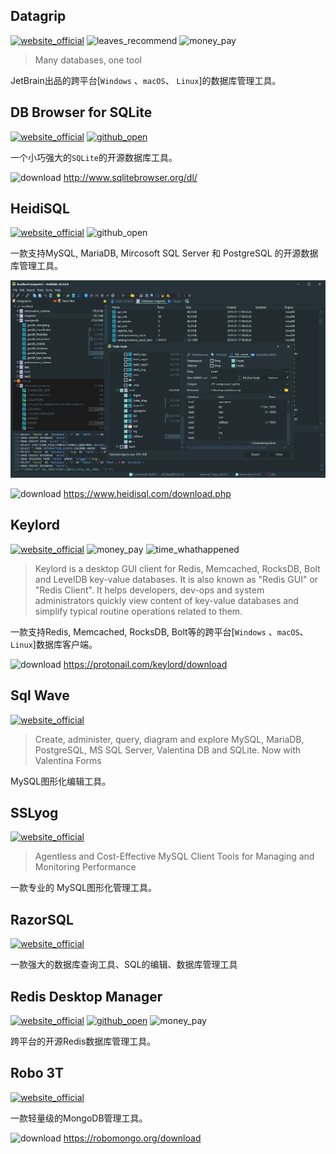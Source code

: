 ## Datagrip
[![website_official](https://gitbook07.oss-cn-hangzhou.aliyuncs.com/website_official.svg)](https://www.jetbrains.com/datagrip/) ![leaves_recommend](https://gitbook07.oss-cn-hangzhou.aliyuncs.com/leaves_rec.svg) ![money_pay](https://gitbook07.oss-cn-hangzhou.aliyuncs.com/money_pay.svg)

> Many databases, one tool

JetBrain出品的跨平台[`Windows` 、`macOS`、 `Linux`]的数据库管理工具。

##  DB Browser for SQLite
[![website_official](https://gitbook07.oss-cn-hangzhou.aliyuncs.com/website_official.svg)](http://sqlitebrowser.org/) [![github_open](https://gitbook07.oss-cn-hangzhou.aliyuncs.com/github_open.svg)](https://github.com/sqlitebrowser/sqlitebrowser)

一个小巧强大的`SQLite`的开源数据库工具。

![download](https://gitbook07.oss-cn-hangzhou.aliyuncs.com/download.svg) http://www.sqlitebrowser.org/dl/ 

## HeidiSQL
[![website_official](https://gitbook07.oss-cn-hangzhou.aliyuncs.com/website_official.svg)](http://www.heidisql.com/) ![github_open](https://gitbook07.oss-cn-hangzhou.aliyuncs.com/github_open.svg)

一款支持MySQL, MariaDB, Mircosoft SQL Server 和 PostgreSQL 的开源数据库管理工具。

![](../../.gitbook/assets/z-dev-databases-m-hedisql.png)

![download](https://gitbook07.oss-cn-hangzhou.aliyuncs.com/download.svg) https://www.heidisql.com/download.php

##  Keylord
[![website_official](https://gitbook07.oss-cn-hangzhou.aliyuncs.com/website_official.svg)](https://protonail.com/products/keylord ) ![money_pay](https://gitbook07.oss-cn-hangzhou.aliyuncs.com/money_pay.svg) ![time_whathappened](https://gitbook07.oss-cn-hangzhou.aliyuncs.com/time_whathappened.svg)

> Keylord is a desktop GUI client for Redis, Memcached, RocksDB, Bolt and LevelDB key-value databases. It is also known as "Redis GUI" or "Redis Client". It helps developers, dev-ops and system administrators quickly view content of key-value databases and simplify typical routine operations related to them.

一款支持Redis, Memcached, RocksDB, Bolt等的跨平台[`Windows` 、`macOS`、 `Linux`]数据库客户端。

![download](https://gitbook07.oss-cn-hangzhou.aliyuncs.com/download.svg) https://protonail.com/keylord/download

##  Sql Wave
[![website_official](https://gitbook07.oss-cn-hangzhou.aliyuncs.com/website_official.svg)](http://www.valentina-db.com/en/sqlwave )

> Create, administer, query, diagram and explore MySQL, MariaDB, PostgreSQL, MS SQL Server, Valentina DB and SQLite. Now with Valentina Forms

MySQL图形化编辑工具。

##  SSLyog
[![website_official](https://gitbook07.oss-cn-hangzhou.aliyuncs.com/website_official.svg)](https://www.webyog.com/)

> Agentless and Cost-Effective MySQL Client
Tools for Managing and Monitoring Performance

一款专业的 MySQL图形化管理工具。


##  RazorSQL
[![website_official](https://gitbook07.oss-cn-hangzhou.aliyuncs.com/website_official.svg)](http://www.razorsql.com/ )

一款强大的数据库查询工具、SQL的编辑、数据库管理工具

##  Redis Desktop Manager
[![website_official](https://gitbook07.oss-cn-hangzhou.aliyuncs.com/website_official.svg)](http://redisdesktop.com/) [![github_open](https://gitbook07.oss-cn-hangzhou.aliyuncs.com/github_open.svg)](https://github.com/uglide/RedisDesktopManager) ![money_pay](https://gitbook07.oss-cn-hangzhou.aliyuncs.com/money_pay.svg)

跨平台的开源Redis数据库管理工具。

##  Robo 3T
[![website_official](https://gitbook07.oss-cn-hangzhou.aliyuncs.com/website_official.svg)](https://robomongo.org/)

一款轻量级的MongoDB管理工具。

![download](https://gitbook07.oss-cn-hangzhou.aliyuncs.com/download.svg) https://robomongo.org/download